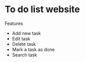 # To do list website

Features
- Add new task
- Edit task
- Delete task
- Mark a task as done
- Search task
